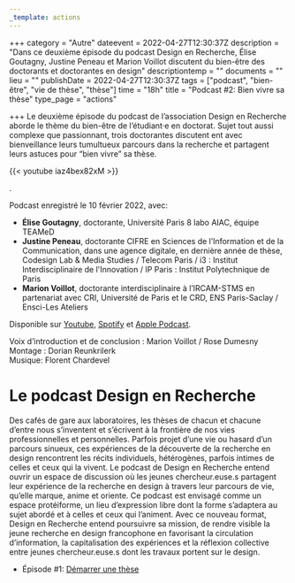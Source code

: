 ```yaml
---
_template: actions
---
```


+++
category = "Autre"
dateevent = 2022-04-27T12:30:37Z
description = "Dans ce deuxième épisode du podcast Design en Recherche, Élise Goutagny, Justine Peneau et Marion Voillot discutent du bien-être des doctorants et doctorantes en design"
descriptiontemp = ""
documents = ""
lieu = ""
publishDate = 2022-04-27T12:30:37Z
tags = ["podcast", "bien-être", "vie de thèse", "thèse"]
time = "18h"
title = "Podcast #2: Bien vivre sa thèse"
type_page = "actions"

+++
Le deuxième épisode du podcast de l’association Design en Recherche aborde le thème du bien-être de l’étudiant·e en doctorat. Sujet tout aussi complexe que passionnant, trois doctorantes discutent ent avec bienveillance leurs tumultueux parcours dans la recherche et partagent leurs astuces pour “bien vivre” sa thèse.

{{< youtube iaz4bex82xM >}}

.

Podcast enregistré le 10 février 2022, avec:

* **Élise Goutagny**, doctorante, Université Paris 8 labo AIAC, équipe TEAMeD
* **Justine Peneau**, doctorante CIFRE en Sciences de l’Information et de la Communication, dans une agence digitale, en dernière année de thèse, Codesign Lab & Media Studies / Telecom Paris / i3 : Institut Interdisciplinaire de l'Innovation / IP Paris : Institut Polytechnique de Paris
* **Marion Voillot**, doctorante interdisciplinaire à l’IRCAM-STMS en partenariat avec CRI, Université de Paris et le CRD, ENS Paris-Saclay / Ensci-Les Ateliers

Disponible sur [Youtube](https://www.youtube.com/watch?v=iaz4bex82xM&ab_channel=DesignenRecherche "Youtube"), [Spotify](https://open.spotify.com/episode/3CW4ehWc6pQ8XJpcqJcCYm "Spotify") et [Apple Podcast](https://podcasts.apple.com/us/podcast/bien-vivre-sa-th%C3%A8se/id1614277217?i=1000558389767 "Apple Podcast").

Voix d’introduction et de conclusion : Marion Voillot / Rose Dumesny  
Montage : Dorian Reunkrilerk  
Musique: Florent Chardevel

# Le podcast Design en Recherche

Des cafés de gare aux laboratoires, les thèses de chacun et chacune d’entre nous s’inventent et s’écrivent à la frontière de nos vies professionnelles et personnelles. Parfois projet d’une vie ou hasard d’un parcours sinueux, ces expériences de la découverte de la recherche en design rencontrent les récits individuels, hétérogènes, parfois intimes de celles et ceux qui la vivent. Le podcast de Design en Recherche entend ouvrir un espace de discussion où les jeunes chercheur.euse.s partagent leur expérience de la recherche en design à travers leur parcours de vie, qu’elle marque, anime et oriente. Ce podcast est envisagé comme un espace protéiforme, un lieu d’expression libre dont la forme s’adaptera au sujet abordé et à celles et ceux qui l’animent. Avec ce nouveau format, Design en Recherche entend poursuivre sa mission, de rendre visible la jeune recherche en design francophone en favorisant la circulation d’information, la capitalisation des expériences et la réflexion collective entre jeunes chercheur.euse.s dont les travaux portent sur le design.

* Épisode #1: [Démarrer une thèse](https://designenrecherche.org/actions/1er-episode-du-podcast-design-en-recherche/)
